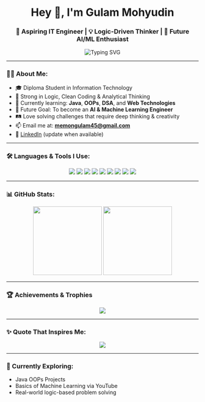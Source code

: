 <h1 align="center">Hey 👋, I'm Gulam Mohyudin</h1>
<h3 align="center">🚀 Aspiring IT Engineer | 💡 Logic-Driven Thinker | 🎯 Future AI/ML Enthusiast</h3>

<p align="center">
  <img src="https://readme-typing-svg.herokuapp.com?font=Fira+Code&duration=2500&pause=800&color=F7A800&center=true&vCenter=true&width=435&lines=Learning+Core+Java+and+DSA;Passionate+about+AI+and+Machine+Learning;Focused+on+Web+Development+with+PHP+and+MySQL;Exploring+Full+Stack+Journey" alt="Typing SVG" />
</p>

---

### 👨‍💻 About Me:
- 🎓 Diploma Student in Information Technology
- 🧠 Strong in Logic, Clean Coding & Analytical Thinking
- 🌱 Currently learning: **Java**, **OOPs**, **DSA**, and **Web Technologies**
- 🤖 Future Goal: To become an **AI & Machine Learning Engineer**
- 🛤️ Love solving challenges that require deep thinking & creativity
- 📫 Email me at: **memongulam45@gmail.com**
- 🔗 [LinkedIn](#) (update when available)

---

### 🛠️ Languages & Tools I Use:
<p align="center">
  <img src="https://img.shields.io/badge/C-00599C?style=for-the-badge&logo=c&logoColor=white"/>
  <img src="https://img.shields.io/badge/Java-ED8B00?style=for-the-badge&logo=java&logoColor=white"/>
  <img src="https://img.shields.io/badge/HTML5-e34c26?style=for-the-badge&logo=html5&logoColor=white"/>
  <img src="https://img.shields.io/badge/CSS3-1572B6?style=for-the-badge&logo=css3&logoColor=white"/>
  <img src="https://img.shields.io/badge/JavaScript-F7DF1E?style=for-the-badge&logo=javascript&logoColor=black"/>
  <img src="https://img.shields.io/badge/PHP-777BB4?style=for-the-badge&logo=php&logoColor=white"/>
  <img src="https://img.shields.io/badge/MySQL-00758F?style=for-the-badge&logo=mysql&logoColor=white"/>
  <img src="https://img.shields.io/badge/Git-F05032?style=for-the-badge&logo=git&logoColor=white"/>
  <img src="https://img.shields.io/badge/GitHub-181717?style=for-the-badge&logo=github&logoColor=white"/>
</p>

---

### 📊 GitHub Stats:
<p align="center">
  <img src="https://github-readme-stats.vercel.app/api?username=memon-gulam-45&show_icons=true&theme=radical" height="180"/>
  <img src="https://github-readme-streak-stats.herokuapp.com/?user=memon-gulam-45&theme=radical" height="180"/>
</p>

---

### 🏆 Achievements & Trophies
<p align="center">
  <img src="https://github-profile-trophy.vercel.app/?username=gulam-it0405&theme=onedark&no-frame=true&row=1" />
</p>

---

### ✨ Quote That Inspires Me:
<p align="center">
  <img src="https://quotes-github-readme.vercel.app/api?type=horizontal&theme=radical" />
</p>

---

### 📌 Currently Exploring:
- Java OOPs Projects  
- Basics of Machine Learning via YouTube  
- Real-world logic-based problem solving  
